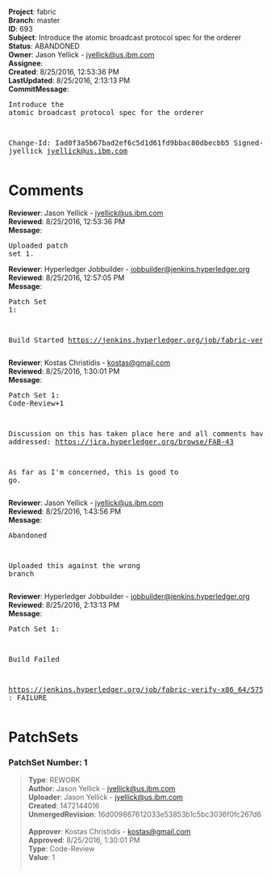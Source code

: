 <strong>Project</strong>: fabric<br><strong>Branch</strong>: master<br><strong>ID</strong>: 693<br><strong>Subject</strong>: Introduce the atomic broadcast protocol spec for the orderer<br><strong>Status</strong>: ABANDONED<br><strong>Owner</strong>: Jason Yellick - jyellick@us.ibm.com<br><strong>Assignee</strong>:<br><strong>Created</strong>: 8/25/2016, 12:53:36 PM<br><strong>LastUpdated</strong>: 8/25/2016, 2:13:13 PM<br><strong>CommitMessage</strong>:<br><pre>Introduce the atomic broadcast protocol spec for the orderer

Change-Id: Iad0f3a5b67bad2ef6c5d1d61fd9bbac80dbecbb5
Signed-off-by: jyellick <jyellick@us.ibm.com>
</pre><h1>Comments</h1><strong>Reviewer</strong>: Jason Yellick - jyellick@us.ibm.com<br><strong>Reviewed</strong>: 8/25/2016, 12:53:36 PM<br><strong>Message</strong>: <pre>Uploaded patch set 1.</pre><strong>Reviewer</strong>: Hyperledger Jobbuilder - jobbuilder@jenkins.hyperledger.org<br><strong>Reviewed</strong>: 8/25/2016, 12:57:05 PM<br><strong>Message</strong>: <pre>Patch Set 1:

Build Started https://jenkins.hyperledger.org/job/fabric-verify-x86_64/575/</pre><strong>Reviewer</strong>: Kostas Christidis - kostas@gmail.com<br><strong>Reviewed</strong>: 8/25/2016, 1:30:01 PM<br><strong>Message</strong>: <pre>Patch Set 1: Code-Review+1

Discussion on this has taken place here and all comments have been addressed: https://jira.hyperledger.org/browse/FAB-43

As far as I'm concerned, this is good to go.</pre><strong>Reviewer</strong>: Jason Yellick - jyellick@us.ibm.com<br><strong>Reviewed</strong>: 8/25/2016, 1:43:56 PM<br><strong>Message</strong>: <pre>Abandoned

Uploaded this against the wrong branch</pre><strong>Reviewer</strong>: Hyperledger Jobbuilder - jobbuilder@jenkins.hyperledger.org<br><strong>Reviewed</strong>: 8/25/2016, 2:13:13 PM<br><strong>Message</strong>: <pre>Patch Set 1:

Build Failed 

https://jenkins.hyperledger.org/job/fabric-verify-x86_64/575/ : FAILURE</pre><h1>PatchSets</h1><h3>PatchSet Number: 1</h3><blockquote><strong>Type</strong>: REWORK<br><strong>Author</strong>: Jason Yellick - jyellick@us.ibm.com<br><strong>Uploader</strong>: Jason Yellick - jyellick@us.ibm.com<br><strong>Created</strong>: 1472144016<br><strong>UnmergedRevision</strong>: 16d009867612033e53853b1c5bc3036f0fc267d6<br><br><strong>Approver</strong>: Kostas Christidis - kostas@gmail.com<br><strong>Approved</strong>: 8/25/2016, 1:30:01 PM<br><strong>Type</strong>: Code-Review<br><strong>Value</strong>: 1<br><br></blockquote>